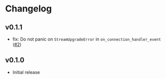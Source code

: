 # Changelog

## v0.1.1

- fix: Do not panic on `StreamUpgradeError` in `on_connection_handler_event` ([#2](https://github.com/romac/libp2p-scatter/issues/2))

## v0.1.0

- Initial release
